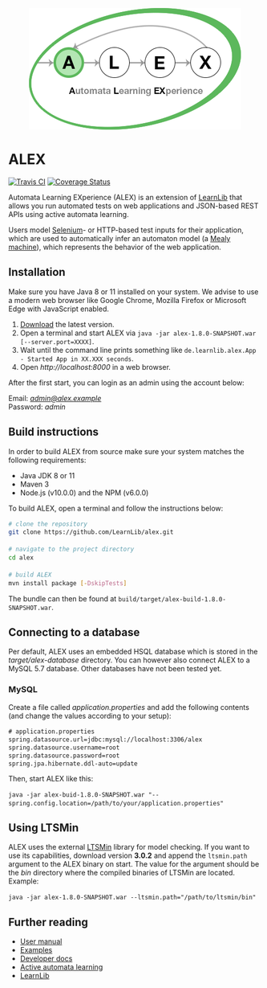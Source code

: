 <p align="center">
    <img src="src/main/resources/images/logo.png" style="max-width:100%;">
</p>

# ALEX

[![Travis CI](https://travis-ci.org/LearnLib/alex.svg?branch=developer)](https://travis-ci.org/LearnLib/alex)
[![Coverage Status](https://coveralls.io/repos/github/LearnLib/alex/badge.svg?branch=developer)](https://coveralls.io/github/LearnLib/alex?branch=master)

Automata Learning EXperience (ALEX) is an extension of [LearnLib][learnlib] that allows you run automated tests on web 
applications and JSON-based REST APIs using active automata learning.

Users model [Selenium][selenium]- or HTTP-based test inputs for their application, which are used to automatically infer 
an automaton model (a [Mealy machine][mealy]), which represents the behavior of the web application.

## Installation

Make sure you have Java 8 or 11 installed on your system.
We advise to use a modern web browser like Google Chrome, Mozilla Firefox or Microsoft Edge with JavaScript enabled.

1. [Download](https://github.com/LearnLib/alex/releases/latest) the latest version.
2. Open a terminal and start ALEX via `java -jar alex-1.8.0-SNAPSHOT.war [--server.port=XXXX]`.
3. Wait until the command line prints something like `de.learnlib.alex.App - Started App in XX.XXX seconds`.
3. Open *http://localhost:8000* in a web browser.

After the first start, you can login as an admin using the account below:

Email: *admin@alex.example* <br>
Password: *admin*

## Build instructions

In order to build ALEX from source make sure your system matches the following requirements:

* Java JDK 8 or 11
* Maven 3
* Node.js (v10.0.0) and the NPM (v6.0.0)

To build ALEX, open a terminal and follow the instructions below:

```bash
# clone the repository
git clone https://github.com/LearnLib/alex.git

# navigate to the project directory
cd alex

# build ALEX
mvn install package [-DskipTests]
```

The bundle can then be found at `build/target/alex-build-1.8.0-SNAPSHOT.war`.

## Connecting to a database

Per default, ALEX uses an embedded HSQL database which is stored in the *target/alex-database* directory.
You can however also connect ALEX to a MySQL 5.7 database.
Other databases have not been tested yet.

### MySQL

Create a file called *application.properties* and add the following contents (and change the values according to your setup):

```
# application.properties
spring.datasource.url=jdbc:mysql://localhost:3306/alex
spring.datasource.username=root
spring.datasource.password=root
spring.jpa.hibernate.ddl-auto=update
```

Then, start ALEX like this:

`java -jar alex-buid-1.8.0-SNAPSHOT.war "--spring.config.location=/path/to/your/application.properties"`


## Using LTSMin

ALEX uses the external [LTSMin][ltsmin] library for model checking.
If you want to use its capabilities, download version **3.0.2** and append the `ltsmin.path` argument to the ALEX binary on start.
The value for the argument should be the *bin* directory where the compiled binaries of LTSMin are located.
Example:

`java -jar alex-1.8.0-SNAPSHOT.war --ltsmin.path="/path/to/ltsmin/bin"`



## Further reading

* [User manual](http://learnlib.github.io/alex/book/1.5.0/contents/user-manual/index.html)
* [Examples](http://learnlib.github.io/alex/book/1.5.0/contents/examples/index.html)
* [Developer docs](http://learnlib.github.io/alex/book/1.5.0/contents/developer-documents/index.html)
* [Active automata learning](https://scholar.google.de/scholar?hl=de&q=active+automata+learning)
* [LearnLib](http://learnlib.de/)


[learnlib]: https://github.com/LearnLib/learnlib
[mealy]: https://en.wikipedia.org/wiki/Mealy_machine
[selenium]: https://www.seleniumhq.org/
[ltsmin]: http://ltsmin.utwente.nl/

